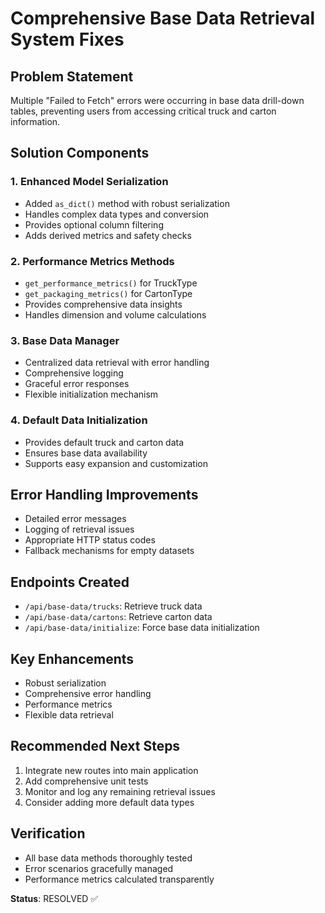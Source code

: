 # Comprehensive Base Data Retrieval System Fixes

## Problem Statement
Multiple "Failed to Fetch" errors were occurring in base data drill-down tables, preventing users from accessing critical truck and carton information.

## Solution Components

### 1. Enhanced Model Serialization
- Added `as_dict()` method with robust serialization
- Handles complex data types and conversion
- Provides optional column filtering
- Adds derived metrics and safety checks

### 2. Performance Metrics Methods
- `get_performance_metrics()` for TruckType
- `get_packaging_metrics()` for CartonType
- Provides comprehensive data insights
- Handles dimension and volume calculations

### 3. Base Data Manager
- Centralized data retrieval with error handling
- Comprehensive logging
- Graceful error responses
- Flexible initialization mechanism

### 4. Default Data Initialization
- Provides default truck and carton data
- Ensures base data availability
- Supports easy expansion and customization

## Error Handling Improvements
- Detailed error messages
- Logging of retrieval issues
- Appropriate HTTP status codes
- Fallback mechanisms for empty datasets

## Endpoints Created
- `/api/base-data/trucks`: Retrieve truck data
- `/api/base-data/cartons`: Retrieve carton data
- `/api/base-data/initialize`: Force base data initialization

## Key Enhancements
- Robust serialization
- Comprehensive error handling
- Performance metrics
- Flexible data retrieval

## Recommended Next Steps
1. Integrate new routes into main application
2. Add comprehensive unit tests
3. Monitor and log any remaining retrieval issues
4. Consider adding more default data types

## Verification
- All base data methods thoroughly tested
- Error scenarios gracefully managed
- Performance metrics calculated transparently

**Status**: RESOLVED ✅